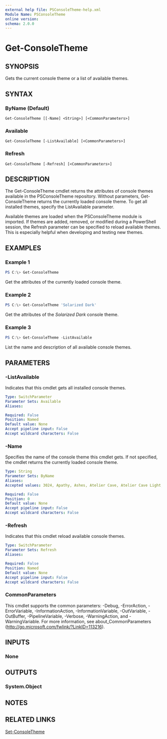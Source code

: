 ```yaml
---
external help file: PSConsoleTheme-help.xml
Module Name: PSConsoleTheme
online version:
schema: 2.0.0
---
```


# Get-ConsoleTheme

## SYNOPSIS
Gets the current console theme or a list of available themes.

## SYNTAX

### ByName (Default)
```
Get-ConsoleTheme [[-Name] <String>] [<CommonParameters>]
```

### Available
```
Get-ConsoleTheme [-ListAvailable] [<CommonParameters>]
```

### Refresh
```
Get-ConsoleTheme [-Refresh] [<CommonParameters>]
```

## DESCRIPTION
The Get-ConsoleTheme cmdlet returns the attributes of console themes available in the PSConsoleTheme repository. Without parameters, Get-ConsoleTheme returns the currently loaded console theme. To get all installed themes, specify the ListAvailable parameter.

Available themes are loaded when the PSConsoleTheme module is imported. If themes are added, removed, or modified during a PowerShell session, the Refresh parameter can be specified to reload available themes. This is especially helpful when developing and testing new themes.

## EXAMPLES

### Example 1
```powershell
PS C:\> Get-ConsoleTheme
```

Get the attributes of the currently loaded console theme.

### Example 2
```powershell
PS C:\> Get-ConsoleTheme 'Solarized Dark'
```

Get the attributes of the _Solarized Dark_ console theme.

### Example 3
```powershell
PS C:\> Get-ConsoleTheme -ListAvailable
```

List the name and description of all available console themes.

## PARAMETERS

### -ListAvailable
Indicates that this cmdlet gets all installed console themes.

```yaml
Type: SwitchParameter
Parameter Sets: Available
Aliases:

Required: False
Position: Named
Default value: None
Accept pipeline input: False
Accept wildcard characters: False
```

### -Name
Specifies the name of the console theme this cmdlet gets. If not specified, the cmdlet returns the currently loaded console theme.

```yaml
Type: String
Parameter Sets: ByName
Aliases:
Accepted values: 3024, Apathy, Ashes, Atelier Cave, Atelier Cave Light, Atelier Dune, Atelier Dune Light, Atelier Estuary, Atelier Estuary Light, Atelier Forest, Atelier Forest Light, Atelier Heath, Atelier Heath Light, Atelier Lakeside, Atelier Lakeside Light, Atelier Plateau, Atelier Plateau Light, Atelier Savanna, Atelier Savanna Light, Atelier Seaside, Atelier Seaside Light, Atelier Sulphurpool, Atelier Sulphurpool Light, Bespin, Brewer, Bright, Brush Trees, Brush Trees Dark, Chalk, Chester, Circus, Classic Dark, Classic Light, Codeschool, Cupcake, Cupertino, Darktooth, Default Dark, Default Light, Dracula, Eighties, Embers, Flat, Github, Google Dark, Google Light, Grayscale Dark, Grayscale Light, Green Screen, Gruvbox dark, hard, Gruvbox dark, medium, Gruvbox dark, pale, Gruvbox dark, soft, Gruvbox light, hard, Gruvbox light, medium, Gruvbox light, soft, Harmonic16 Dark, Harmonic16 Light, Hopscotch, Icy Dark, IR Black, Isotope, London Tube, Macintosh, Marrakesh, Materia, Material, Material Darker, Material Lighter, Material Palenight, Mellow Purple, Mexico Light, Mocha, Monokai, Nord, Ocean, OceanicNext, One Light, OneDark, Paraiso, PhD, Pico, Pop, Porple, Railscasts, Rebecca, Redmond, Seti UI, Shapeshifter, Solar Flare, Solarized Dark, Solarized Light, Spacemacs, Summerfruit Dark, Summerfruit Light, Tomorrow, Tomorrow Night, Twilight, Unikitty Dark, Unikitty Light, Woodland, XCode Dusk, Zenburn

Required: False
Position: 0
Default value: None
Accept pipeline input: False
Accept wildcard characters: False
```

### -Refresh
Indicates that this cmdlet reload available console themes.

```yaml
Type: SwitchParameter
Parameter Sets: Refresh
Aliases:

Required: False
Position: Named
Default value: None
Accept pipeline input: False
Accept wildcard characters: False
```

### CommonParameters
This cmdlet supports the common parameters: -Debug, -ErrorAction, -ErrorVariable, -InformationAction, -InformationVariable, -OutVariable, -OutBuffer, -PipelineVariable, -Verbose, -WarningAction, and -WarningVariable. For more information, see about_CommonParameters (http://go.microsoft.com/fwlink/?LinkID=113216).

## INPUTS

### None

## OUTPUTS

### System.Object

## NOTES

## RELATED LINKS

[Set-ConsoleTheme](Set-ConsoleTheme.md)